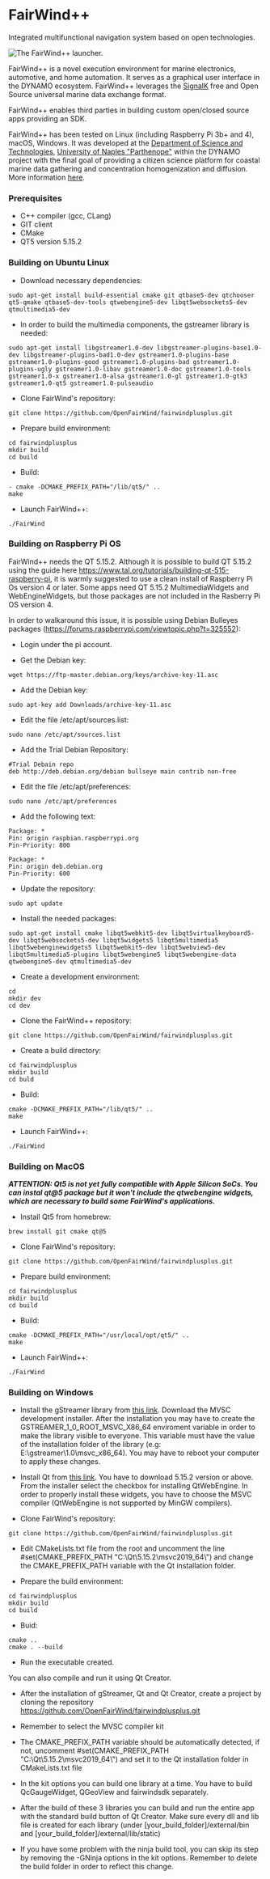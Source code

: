 # FairWind++
Integrated multifunctional navigation system based on open technologies.

![The FairWind++ launcher.](figures/launcher01.jpeg)

FairWind++ is a novel execution environment for marine electronics, automotive, and home automation.
It serves as a graphical user interface in the DYNAMO ecosystem.
FairWind++ leverages the [SignalK](http://signalk.org) free and Open Source universal marine data exchange format.

FairWind++ enables third parties in building custom open/closed source apps providing an SDK.

FairWind++ has been tested on Linux (including Raspberry Pi 3b+ and 4), macOS, Windows.
It was developed at the [Department of Science and Technologies](http://dist.uniparthenope.it), [University of Naples "Parthenope"](http://www.uniparthenope.it) within the DYNAMO project with the final goal of providing a citizen science platform for coastal marine data gathering and concentration homogenization and diffusion.
More information [here](http://fairwind.uniparthenope.it).


### Prerequisites

 - C++ compiler (gcc, CLang)
 - GIT client
 - CMake
 - QT5 version 5.15.2

### Building on Ubuntu Linux

- Download necessary dependencies:
```console
sudo apt-get install build-essential cmake git qtbase5-dev qtchooser qt5-qmake qtbase5-dev-tools qtwebengine5-dev libqt5websockets5-dev qtmultimedia5-dev
```


- In order to build the multimedia components, the gstreamer library is needed:
```console
sudo apt-get install libgstreamer1.0-dev libgstreamer-plugins-base1.0-dev libgstreamer-plugins-bad1.0-dev gstreamer1.0-plugins-base gstreamer1.0-plugins-good gstreamer1.0-plugins-bad gstreamer1.0-plugins-ugly gstreamer1.0-libav gstreamer1.0-doc gstreamer1.0-tools gstreamer1.0-x gstreamer1.0-alsa gstreamer1.0-gl gstreamer1.0-gtk3 gstreamer1.0-qt5 gstreamer1.0-pulseaudio
```

- Clone FairWind's repository:
```console
git clone https://github.com/OpenFairWind/fairwindplusplus.git
```

- Prepare build environment:
```console
cd fairwindplusplus
mkdir build
cd build 
```

- Build:
```console
- cmake -DCMAKE_PREFIX_PATH="/lib/qt5/" ..
make
```

- Launch FairWind++:
```console
./FairWind
```



### Building on Raspberry Pi OS

FairWind++ needs the QT 5.15.2.
Although it is possible to build QT 5.15.2 using the guide here https://www.tal.org/tutorials/building-qt-515-raspberry-pi,
it is warmly suggested to use a clean install of Raspberry Pi Os version 4 or later.
Some apps need QT 5.15.2 MultimediaWidgets and WebEngineWidgets, but those packages are not included in the Rasberry Pi OS version 4.

In order to walkaround this issue, it is possible using Debian Bulleyes packages (https://forums.raspberrypi.com/viewtopic.php?t=325552):

- Login under the pi account.

- Get the Debian key:
```console
wget https://ftp-master.debian.org/keys/archive-key-11.asc
```

- Add the Debian key:
```console
sudo apt-key add Downloads/archive-key-11.asc
```
- Edit the file /etc/apt/sources.list:
```console
sudo nano /etc/apt/sources.list
```
- Add the Trial Debian Repository:
```console
#Trial Debain repo
deb http://deb.debian.org/debian bullseye main contrib non-free
```
- Edit the file /etc/apt/preferences:
```console
sudo nano /etc/apt/preferences
```
- Add the following text:
```console
Package: *
Pin: origin raspbian.raspberrypi.org
Pin-Priority: 800

Package: *
Pin: origin deb.debian.org
Pin-Priority: 600
```
- Update the repository:
```console
sudo apt update
```
- Install the needed packages:
```console
sudo apt-get install cmake libqt5webkit5-dev libqt5virtualkeyboard5-dev libqt5websockets5-dev libqt5widgets5 libqt5multimedia5 libqt5webenginewidgets5 libqt5webkit5-dev libqt5webview5-dev libqt5multimedia5-plugins libqt5webengine5 libqt5webengine-data qtwebengine5-dev qtmultimedia5-dev
```
- Create a development environment:
```console
cd 
mkdir dev
cd dev
```
- Clone the FairWind++ repository:
```console
git clone https://github.com/OpenFairWind/fairwindplusplus.git
```
- Create a build directory:
```console
cd fairwindplusplus
mkdir build
cd buld
```
- Build:
```console
cmake -DCMAKE_PREFIX_PATH="/lib/qt5/" ..
make
```
- Launch FairWind++:
```console
./FairWind
```

### Building on MacOS

***ATTENTION: Qt5 is not yet fully compatible with Apple Silicon SoCs. You can instal qt@5 package but it won't include the qtwebengine widgets, which are necessary to build some FairWind's applications.***

- Install Qt5 from homebrew:
```console
brew install git cmake qt@5
```

- Clone FairWind's repository:
```console
git clone https://github.com/OpenFairWind/fairwindplusplus.git
```

- Prepare build environment:
```console
cd fairwindplusplus
mkdir build
cd build
```

- Build:
```console
cmake -DCMAKE_PREFIX_PATH="/usr/local/opt/qt5/" ..
make
```

- Launch FairWind++:
```console
./FairWind
```

### Building on Windows

- Install the gStreamer library from [this link](https://gstreamer.freedesktop.org/download/). Download the MVSC development installer. After the installation you may have to create the GSTREAMER_1_0_ROOT_MSVC_X86_64 enviroment variable in order to make the library visible to everyone. This variable must have the value of the installation folder of the library (e.g: E:\gstreamer\1.0\msvc_x86_64\). You may have to reboot your computer to apply these changes.

- Install Qt from [this link](https://www.qt.io/download-qt-installer?hsCtaTracking=99d9dd4f-5681-48d2-b096-470725510d34%7C074ddad0-fdef-4e53-8aa8-5e8a876d6ab4). You have to download 5.15.2 version or above. From the installer select the checkbox for installing QtWebEngine. In order to properly install these widgets, you have to choose the MSVC compiler (QtWebEngine is not supported by MinGW compilers).

- Clone FairWind's repository:
```console
git clone https://github.com/OpenFairWind/fairwindplusplus.git
```

- Edit CMakeLists.txt file from the root and uncomment the line #set(CMAKE_PREFIX_PATH "C:\\Qt\\5.15.2\\msvc2019_64\\") and change the CMAKE_PREFIX_PATH variable with the Qt installation folder.

- Prepare the build environment:
```console
cd fairwindplusplus
mkdir build
cd build
```

- Buid:
```console
cmake ..
cmake . --build
```

- Run the executable created.

You can also compile and run it using Qt Creator.
- After the installation of gStreamer, Qt and Qt Creator, create a project by cloning the repository https://github.com/OpenFairWind/fairwindplusplus.git

- Remember to select the MVSC compiler kit

- The CMAKE_PREFIX_PATH variable should be automatically detected, if not, uncomment #set(CMAKE_PREFIX_PATH "C:\\Qt\\5.15.2\\msvc2019_64\\") and set it to the Qt installation folder in CMakeLists.txt file

- In the kit options you can build one library at a time. You have to build QcGaugeWidget, QGeoView and fairwindsdk separately.

- After the build of these 3 libraries you can build and run the entire app with the standard build button of Qt Creator. Make sure every dll and lib file is created for each library (under [your_build_folder]/external/bin and [your_build_folder]/external/lib/static)

- If you have some problem with the ninja build tool, you can skip its step by removing the -GNinja options in the kit options. Remember to delete the build folder in order to reflect this change. 

